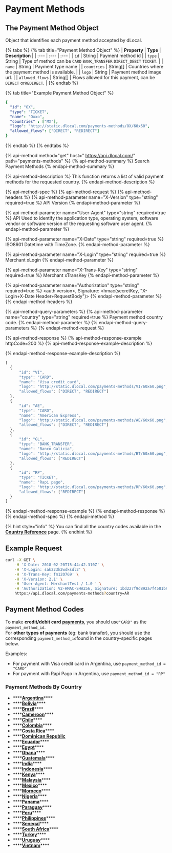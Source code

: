 # Payment Methods

## The Payment Method Object

Object that identifies each payment method accepted by dLocal.

{% tabs %}
{% tab title="Payment Method Object" %}
| **Property** | **Type** | **Description** |
| :--- | :--- | :--- |
| `id` | String | Payment method id |
| `type` | String | Type of method can be `CARD` `BANK_TRANSFER` `DIRECT_DEBIT` `TICKET`. |
| `name` | String | Payment type name |
| `countries` | String\[\] | Countries where the payment method is available. |
| `logo` | String | Payment method image url. |
| `allowed_flows` | String\[\] | Flows allowed for this payment, can be `DIRECT` or`REDIRECT`. |
{% endtab %}

{% tab title="Example Payment Method Object" %}
```yaml
{
  "id": "OX",
  "type": "TICKET",
  "name": "Oxxo",
  "countries" : ["MX"],
  "logo": "http://static.dlocal.com/payments-methods/OX/60x60",
  "allowed_flows": ["DIRECT", "REDIRECT"]
}
```
{% endtab %}
{% endtabs %}

{% api-method method="get" host=" https://api.dlocal.com/" path="payments-methods" %}
{% api-method-summary %}
Search Payment Methods
{% endapi-method-summary %}

{% api-method-description %}
This function returns a list of valid payment methods for the requested country.
{% endapi-method-description %}

{% api-method-spec %}
{% api-method-request %}
{% api-method-headers %}
{% api-method-parameter name="X-Version" type="string" required=true %}
API Version
{% endapi-method-parameter %}

{% api-method-parameter name="User-Agent" type="string" required=true %}
API Used to identify the application type, operating system, software vendor or software version of the requesting software user agent.
{% endapi-method-parameter %}

{% api-method-parameter name="X-Date" type="string" required=true %}
ISO8601 Datetime with TimeZone.
{% endapi-method-parameter %}

{% api-method-parameter name="X-Login" type="string" required=true %}
Merchant xLogin
{% endapi-method-parameter %}

{% api-method-parameter name="X-Trans-Key" type="string" required=true %}
Merchant xTransKey
{% endapi-method-parameter %}

{% api-method-parameter name="Authorization" type="string" required=true %}
&lt;auth version&gt;, Signature: &lt;hmac\(secretKey, "X-Login+X-Date Header+RequestBody"\)&gt;
{% endapi-method-parameter %}
{% endapi-method-headers %}

{% api-method-query-parameters %}
{% api-method-parameter name="country" type="string" required=true %}
Payment method country code.
{% endapi-method-parameter %}
{% endapi-method-query-parameters %}
{% endapi-method-request %}

{% api-method-response %}
{% api-method-response-example httpCode=200 %}
{% api-method-response-example-description %}

{% endapi-method-response-example-description %}

```javascript
[
  {
      "id": "VI",
      "type": "CARD",
      "name": "Visa credit card",
      "logo": "http://static.dlocal.com/payments-methods/VI/60x60.png",
      "allowed_flows": ["DIRECT", "REDIRECT"]
  },
  {
      "id": "AE",
      "type": "CARD",
      "name": "American Express",
      "logo": "http://static.dlocal.com/payments-methods/AE/60x60.png",
      "allowed_flows": ["DIRECT", "REDIRECT"]
  },
  {
      "id": "GL",
      "type": "BANK_TRANSFER",
      "name": "Banco Galicia",
      "logo": "http://static.dlocal.com/payments-methods/BT/60x60.png",
      "allowed_flows": ["REDIRECT"]
  },
  {
      "id": "RP",
      "type": "TICKET",
      "name": "Rapi pago",
      "logo": "http://static.dlocal.com/payments-methods/RP/60x60.png",
      "allowed_flows": ["REDIRECT"]
  }
]
```
{% endapi-method-response-example %}
{% endapi-method-response %}
{% endapi-method-spec %}
{% endapi-method %}

{% hint style="info" %}
You can find all the country codes available in the [**Country Reference**](../country-reference.md) page.
{% endhint %}

## Example Request

```bash
curl -X GET \
    -H 'X-Date: 2018-02-20T15:44:42.310Z' \
    -H 'X-Login: sak223k2wdksdl2' \
    -H 'X-Trans-Key: fm12O7G9' \
    -H 'X-Version: 2.1' \
    -H 'User-Agent: MerchantTest / 1.0 ' \
    -H 'Authorization: V2-HMAC-SHA256, Signature: 1bd227f9d892a7f4581b998c21e353b1686a6bdad5940e7bb6aa596c96e0a6ec' \
    https://api.dlocal.com/payments-methods?country=AR
```

## Payment Method Codes

To make **credit/debit card** [**payments**](../payments/#create-a-payment), you should use`"CARD"` as the `payment_method_id`.  
For **other types of payments** \(eg: bank transfer\), you should use the corresponding `payment_method_id`found in the country-specific pages below.

Examples:

* For payment with Visa credit card in Argentina, use `payment_method_id = "CARD"`  
* For payment with Rapi Pago in Argentina, use `payment_method_id = "RP"`

### **Payment Methods By Country**

* \*\*\*\*[**Argentina**](argentina.md#payment-methods-available)\*\*\*\*
* \*\*\*\*[**Bolivia**](bolivia.md)\*\*\*\*
* \*\*\*\*[**Brazil**](brazil.md#payment-methods-available)\*\*\*\*
* \*\*\*\*[**Cameroon**](https://docs.dlocal.com/api-documentation/payins-api-reference/payment-methods/cameroon)\*\*\*\*
* \*\*\*\*[**Chile**](chile.md#payment-methods-available)\*\*\*\*
* \*\*\*\*[**Colombia**](colombia.md#payment-methods-available)\*\*\*\*
* \*\*\*\*[**Costa Rica**](https://docs.dlocal.com/api-documentation/payins-api-reference/payment-methods/costa-rica)\*\*\*\*
* \*\*\*\*[**Dominican Republic**](dominican-republic.md)
* \*\*\*\*[**Ecuador**](ecuador.md)\*\*\*\*
* \*\*\*\*[**Egypt**](egypt.md)\*\*\*\*
* \*\*\*\*[**Ghana**](https://docs.dlocal.com/api-documentation/payins-api-reference/payment-methods/ghana)\*\*\*\*
* \*\*\*\*[**Guatemala**](https://docs.dlocal.com/api-documentation/payins-api-reference/payment-methods/guatemala)\*\*\*\*
* \*\*\*\*[**India**](india.md#payment-methods-available)\*\*\*\*
* \*\*\*\*[**Indonesia**](indonesia.md)\*\*\*\*
* \*\*\*\*[**Kenya**](https://docs.dlocal.com/api-documentation/payins-api-reference/payment-methods/kenya)\*\*\*\*
* \*\*\*\*[**Malaysia**](malaysia.md)\*\*\*\*
* \*\*\*\*[**Mexico**](mexico.md#payment-methods-available)\*\*\*\*
* \*\*\*\*[**Morocco**](morocco.md#payment-methods-available)\*\*\*\*
* \*\*\*\*[**Nigeria**](nigeria.md)\*\*\*\*
* \*\*\*\*[**Panama**](https://docs.dlocal.com/api-documentation/payins-api-reference/payment-methods/panama)\*\*\*\*
* \*\*\*\*[**Paraguay**](paraguay.md#payment-methods-available)\*\*\*\*
* \*\*\*\*[**Peru**](peru.md#payment-methods-available)\*\*\*\*
* \*\*\*\*[**Philippines**](philippines.md)\*\*\*\*
* \*\*\*\*[**Senegal**](https://docs.dlocal.com/api-documentation/payins-api-reference/payment-methods/senegal)\*\*\*\*
* \*\*\*\*[**South Africa**](south-africa.md)\*\*\*\*
* \*\*\*\*[**Turkey**](turkey.md#payment-methods-available)\*\*\*\*
* \*\*\*\*[**Uruguay**](uruguay.md#payment-methods-available)\*\*\*\*
* \*\*\*\*[**Vietnam**](vietnam.md)\*\*\*\*

